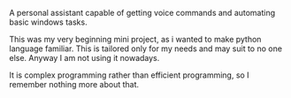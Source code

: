 A personal assistant capable of getting voice commands and automating basic windows tasks.

This was my very beginning mini project, as i wanted to make python language familiar. This is tailored only for my needs and may suit to no one else. Anyway I am not using it nowadays.

It is complex programming rather than efficient programming, so I remember nothing more about that.
